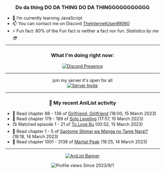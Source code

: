 <div align="center">

### Do da thing DO DA THING DO DA THINGGGGGGGGGGG
</div>

- 🌱 I’m currently learning JavaScript
- 📫 You can contact me on Discord [TheInternetUser#9060](https://discord.com/users/534117072796385300)
- ⚡ Fun fact: 80% of the Fun fact is neither a fact nor fun. _Statistics by me 😎_
<hr>

<div align="center">

### What I'm doing right now:
[![Discord Presence](https://lanyard.cnrad.dev/api/534117072796385300)](https://discord.com/users/534117072796385300)
<hr>

join my server it's open for all <br>
[![Server Invite](https://invidget.switchblade.xyz/bfYgVHxrSs)](https://discord.gg/bfYgVHxrSs)

<hr>
  
### 🌸 My recent AniList activity

</div>

<!-- ANILIST_ACTIVITY:start -->

-   📖 Read chapter 88 - 136 of [Girlfriend, Girlfriend](https://anilist.co/manga/116266) (18:00, 15 March 2023)
-   📖 Read chapter 179 - 189 of [Solo Leveling](https://anilist.co/manga/105398) (17:57, 15 March 2023)
-   📺 Watched episode 1 - 21 of [To Love Ru](https://anilist.co/anime/3455) (00:52, 15 March 2023)
-   📖 Read chapter 1 - 5 of [Saotome Shimai wa Manga no Tame Nara!?](https://anilist.co/manga/103621) (19:18, 14 March 2023)
-   📖 Read chapter 1001 - 3138 of [Martial Peak](https://anilist.co/manga/104494) (18:25, 14 March 2023)

<!-- ANILIST_ACTIVITY:end -->
<hr>

<div align="center">

[![AniList Banner](https://img.anili.st/User/929966)](https://anilist.co/user/TheInternetUser)

![Profile views](https://gpvc.arturio.dev/TheInternetUse7) Since 2023/9/1

</div>
